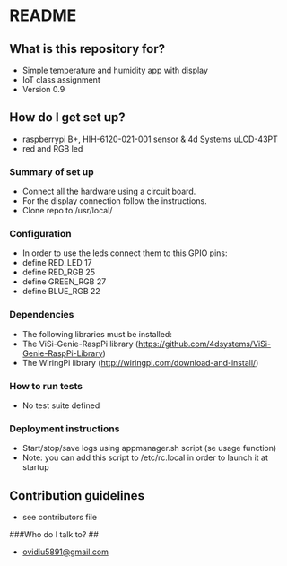 # README #

## What is this repository for? ##
* Simple temperature and humidity app with display
* IoT class assignment
* Version 0.9


## How do I get set up? ##
* raspberrypi B+, HIH-6120-021-001 sensor & 4d Systems uLCD-43PT
* red and RGB led

### Summary of set up ###
*  Connect all the hardware using a circuit board.
*  For the display connection follow the instructions.
*  Clone repo to /usr/local/

### Configuration ###
*  In order to use the leds connect them to this GPIO pins:
*  define RED_LED 17
*  define RED_RGB 25
*  define GREEN_RGB 27
*  define BLUE_RGB 22

### Dependencies ###
*  The following libraries must be installed:
*  The ViSi-Genie-RaspPi library (https://github.com/4dsystems/ViSi-Genie-RaspPi-Library)
*  The WiringPi library (http://wiringpi.com/download-and-install/)

### How to run tests ###
*  No test suite defined

### Deployment instructions ###
*  Start/stop/save logs using appmanager.sh script (se usage function)
*  Note: you can add this script to /etc/rc.local in order to launch it at startup

## Contribution guidelines ##

* see contributors file

###Who do I talk to? ##

* ovidiu5891@gmail.com